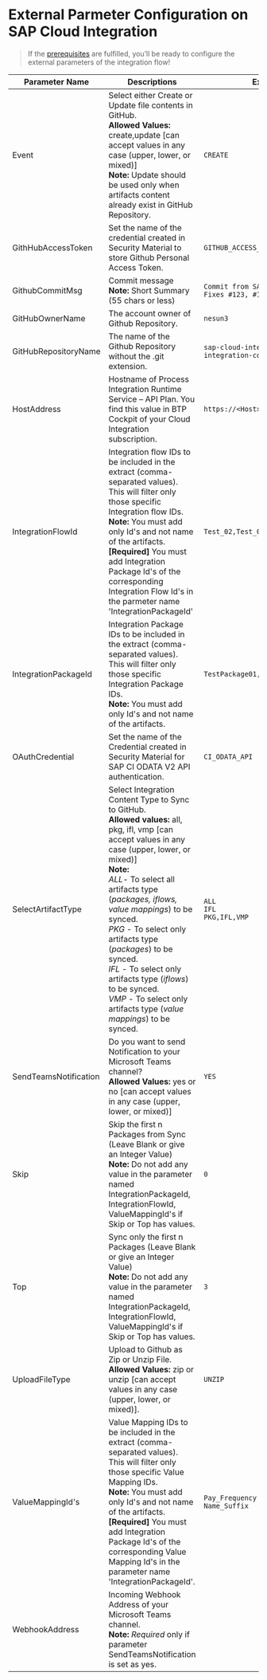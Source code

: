 # External Parmeter Configuration on SAP Cloud Integration
>If the [prerequisites](https://github.com/nesun3/ci-cd-sap-cloud-integration/tree/main/.config#prerequisite) are fulfilled, you’ll be ready to configure the external parameters of the integration flow!


| Parameter Name        | Descriptions                                                                                                                                                                                                                                                                                                                                                                                                                                                                    | Example                                                          | Required |
|-----------------------|---------------------------------------------------------------------------------------------------------------------------------------------------------------------------------------------------------------------------------------------------------------------------------------------------------------------------------------------------------------------------------------------------------------------------------------------------------------------------------|------------------------------------------------------------------|----------|
| Event                 | Select either Create or Update file contents in GitHub.  <br>**Allowed Values:** create,update [can accept values in any case (upper, lower, or mixed)] <br>**Note:** Update should be used only when artifacts content already exist in GitHub Repository.                                                                                                                                                                                                                     | `CREATE`                                                         | YES      |
| GithHubAccessToken    | Set the name of the credential created in Security Material to store Github Personal Access Token.                                                                                                                                                                                                                                                                                                                                                                              | `GITHUB_ACCESS_TOKEN`                                            | YES      |
| GithubCommitMsg       | Commit message <br>**Note:** Short Summary (55 chars or less)                                                                                                                                                                                                                                                                                                                                                                                                                   | `Commit from SAP CI Package` <br> `Fixes #123, #124`             | YES      |
| GitHubOwnerName       | The account owner of Github Repository.                                                                                                                                                                                                                                                                                                                                                                                                                                         | `nesun3`                                                         | YES      |
| GitHubRepositoryName  | The name of the Github Repository without the .git extension.                                                                                                                                                                                                                                                                                                                                                                                                                   | `sap-cloud-integration-artifacts` <br>`integration-content-repo` | YES      |
| HostAddress           | Hostname of Process Integration Runtime Service  – API Plan. You find this value in BTP Cockpit of your Cloud Integration subscription.                                                                                                                                                                                                                                                                                                                                         | `https://<Host>.hana.ondemand.com`                               | YES      |
| IntegrationFlowId     | Integration flow IDs to be included in the extract (comma-separated values). This will filter only those specific Integration flow IDs. <br>**Note:** You must add only Id's and not name of the artifacts. <br>**[Required]** You must add Integration Package Id's of the corresponding Integration Flow Id's  in the parmeter name 'IntegrationPackageId'                                                                                                                    | `Test_02,Test_03,Test_04`                                        |          |
| IntegrationPackageId  | Integration Package IDs to be included in the extract (comma-separated values). This will filter only those specific Integration Package IDs.<br> **Note:** You must add only Id's and not name of the artifacts.                                                                                                                                                                                                                                                               | `TestPackage01,TestPackage04`                                    |          |
| OAuthCredential       | Set the name of the Credential created in Security Material for SAP CI ODATA V2 API authentication.                                                                                                                                                                                                                                                                                                                                                                             | `CI_ODATA_API`                                                   | YES      |
| SelectArtifactType    | Select Integration Content Type to Sync to GitHub. <br>**Allowed values:** all, pkg, ifl, vmp [can accept values in any case (upper, lower, or mixed)] <br>**Note:** <br>*ALL*- To select all artifacts type (*packages, iflows, value mappings*) to be synced.<br> *PKG* - To select only artifacts type (*packages*) to be synced.<br> *IFL* - To select only artifacts type (*iflows*) to be synced. <br>*VMP* - To select only artifacts type (*value mappings*) to be synced. | `ALL`<br>`IFL`<br>`PKG,IFL,VMP`                                  | YES      |
| SendTeamsNotification | Do you want to send Notification to your Microsoft Teams channel?  <br>**Allowed Values:** yes or no  [can accept values in any case (upper, lower, or mixed)]                                                                                                                                                                                                                                                                                                                  | `YES`                                                            |          |
| Skip                  | Skip the first n Packages from Sync (Leave Blank or give an Integer Value) <br>**Note:** Do not add any value in the parameter named IntegrationPackageId, IntegrationFlowId, ValueMappingId's if Skip or Top has values.                                                                                                                                                                                                                                                       | `0`                                                              |          |
| Top                   | Sync only the first n Packages (Leave Blank or give an Integer Value) <br>**Note:** Do not add any value in the parameter named IntegrationPackageId, IntegrationFlowId, ValueMappingId's if Skip or Top has values.                                                                                                                                                                                                                                                            | `3`                                                              |          |
| UploadFileType        | Upload to Github as Zip or Unzip File. <br>**Allowed Values:** zip or unzip [can accept values in any case (upper, lower, or mixed)].                                                                                                                                                                                                                                                                                                                                              | `UNZIP`                                                          | YES      |
| ValueMappingId's      | Value Mapping IDs to be included in the extract (comma-separated values). This will filter only those specific Value Mapping IDs. <br>**Note:** You must add only Id's and not name of the artifacts. <br>**[Required]** You must add Integration Package Id's of the corresponding Value Mapping Id's  in the parameter name 'IntegrationPackageId'.                                                                                                                           | `Pay_Frequency`<br>`Name_Suffix`                                 |          |
| WebhookAddress        | Incoming Webhook Address of your Microsoft Teams channel. <br>**Note:** *Required* only if parameter SendTeamsNotification is set as yes.                                                                                                                                                                                                                                                                                                                                       |                                                                  |          |
